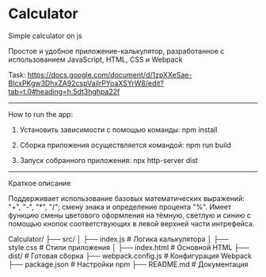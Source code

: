 # Calculator

Simple calculator on js

Простое и удобное приложение-калькулятор, разработанное с использованием JavaScript, HTML, CSS и Webpack

Task:
https://docs.google.com/document/d/1zpXXeSae-BlcxPKgw3DhxZA92cspVailrPYoaXSYrW8/edit?tab=t.0#heading=h.5dt3hghpa22f

---

How to run the app:

1. Установить зависимости с помощью команды: npm install

2. Сборка приложения осуществляется командой: npm run build

3. Запуск собранного приложения: npx http-server dist

---

Краткое описание

Поддерживает использование базовых математических выражений: "+", "-", "\*", "/"; смену знака и определение процента "%".
Имеет функцию смены цветового оформления на тёмную, светлую и синию с помощью кнопок соответствующих в левой верхней части интрефейса.

Сalculator/
├── src/
│ ├── index.js # Логика калькулятора
│ ├── style.css # Стили приложения
│ ├── index.html # Основной HTML
├── dist/ # Готовая сборка
├── webpack.config.js # Конфигурация Webpack
├── package.json # Настройки npm
├── README.md # Документация
